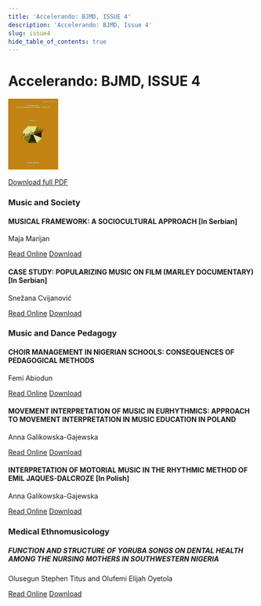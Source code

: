 ```yaml
---
title: 'Accelerando: BJMD, ISSUE 4'
description: 'Accelerando: BJMD, Issue 4'
slug: issue4
hide_table_of_contents: true
---
```


# Accelerando: BJMD, ISSUE 4

<!-- truncate -->

![Accelerndo: BJMD, Issue 4](accelerandoBJMD2019.png)

[Download full PDF](https://accelerandobjmd.weebly.com/uploads/6/9/5/0/6950835/accelerando_issue4_2019.pdf)

### Music and Society

#### MUSICAL FRAMEWORK: A SOCIOCULTURAL APPROACH [In Serbian]

Maja Marijan

[Read Online](/articles/issue4/sociocultural-approach-to-music) [Download](https://drive.google.com/file/d/1__zTaV_aeQppEIqgvZWw9SnG1uFVzHZG/view?usp=sharing)

#### CASE STUDY: POPULARIZING MUSIC ON FILM (MARLEY DOCUMENTARY) [In Serbian]

Snežana Cvijanović

[Read Online](/articles/issue4/popularizing-music-on-film) [Download](https://drive.google.com/file/d/1420xLxphlhH4KoYuUay1rwhyMRO9_NtB/view?usp=sharing)

### Music and Dance Pedagogy

#### CHOIR MANAGEMENT IN NIGERIAN SCHOOLS: CONSEQUENCES OF PEDAGOGICAL METHODS

Femi Abiodun

[Read Online](/articles/issue4/choir-management-in-nigerian-schools) [Download](https://drive.google.com/file/d/1kkQaPttQqTn2RpNxKTBJ4ye_WQa7vPE1/view?usp=sharing)

#### MOVEMENT INTERPRETATION OF MUSIC IN EURHYTHMICS: APPROACH TO MOVEMENT INTERPRETATION IN MUSIC EDUCATION IN POLAND

Anna Galikowska-Gajewska

[Read Online](/articles/issue4/approach-to-movement-interpretation-in-music-education-in-poland) [Download](https://drive.google.com/file/d/1Gxyn1XavkO4IJweTmBAMe-06W2YDn1el/view?usp=sharing)

#### INTERPRETATION OF MOTORIAL MUSIC IN THE RHYTHMIC METHOD OF EMIL JAQUES-DALCROZE [In Polish]

Anna Galikowska-Gajewska

[Read Online](/articles/issue4/rhythmic-method-of-emil-jaques-dalcroze) [Download](https://drive.google.com/file/d/1zDwGqaNaIKvckMu-Xqz5TNIwqoffZEG2/view?usp=sharing)

### Medical Ethnomusicology

##### FUNCTION AND STRUCTURE OF YORUBA SONGS ON DENTAL HEALTH AMONG THE NURSING MOTHERS IN SOUTHWESTERN NIGERIA

Olusegun Stephen Titus and Olufemi Elijah Oyetola​

[Read Online](/articles/issue4/function-and-structure-of-yoruba-songs-on-dental-health) [Download](https://drive.google.com/file/d/1FtekTfUYQ4VgYpUe5C97Jn71a_WIBEVs/view?usp=sharing)
